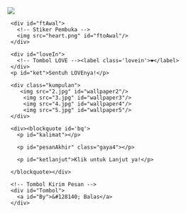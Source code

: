 <!DOCTYPE html>
<html>
<head>
  <meta charset='UTF-8'/>
  <meta content='width=device-width, initial-scale=1, user-scalable=1, minimum-scale=1, maximum-scale=5' name='viewport'/>
  <meta content='IE=edge' http-equiv='X-UA-Compatible'/>
  <link rel="preconnect" href="https://fonts.googleapis.com">
  <link rel="preconnect" href="https://fonts.gstatic.com" crossorigin>
  <link href="https://fonts.googleapis.com/css2?family=Nunito+Sans:wght@400;700&display=swap" rel="stylesheet">
  <link href="https://fonts.googleapis.com/css2?family=Nerko+One&display=swap" rel="stylesheet">
  <script type="text/javascript" src="https://general.kompiwin.repl.co/general.js"></script>
  <script src="https://cdn.jsdelivr.net/npm/sweetalert2@11.0.19/dist/sweetalert2.all.min.js"></script>
  <script src="https://unpkg.com/typeit@8.7.0/dist/index.umd.js"></script><link href="style.css" rel="stylesheet" type="text/css" />
  <script src="https://kit.fontawesome.com/4f3ce16e3e.js" crossorigin="anonymous"></script>

  <meta content="IE=edge" http-equiv="X-UA-Compatible">
  <title>Script HTML Bucin - Jika Benar</title>
  <meta name="description" content="Script HTML Bucin Jika Benar">
  <meta name="keywords" content="script html bucin">
  <link rel="icon" href="https://www.kompiwin.com/wp-content/uploads/2021/07/cropped-favicon_kompiwin-32x32.png" sizes="32x32" />
  <link rel="icon" href="https://www.kompiwin.com/wp-content/uploads/2021/07/cropped-favicon_kompiwin-192x192.png" sizes="192x192" />
  <link rel="apple-touch-icon" href="https://www.kompiwin.com/wp-content/uploads/2021/07/cropped-favicon_kompiwin-180x180.png" />
  <meta name="msapplication-TileImage" content="https://www.kompiwin.com/wp-content/uploads/2021/07/cropped-favicon_kompiwin-270x270.png" />
  
</head>
<body>
	
   <!-- Ganti Audio di sini -->
   <audio src="terbangjauh.mp3" id="linkmp3" class="sembunyi"></audio>
   
   <div id="bodyblur">
     <!-- Wallpaper --><img src="1.jpg" id="wallpaper"/>
   </div>
   
   <div id='Content'>

     <div id="ftAwal">
       <!-- Stiker Pembuka -->
       <img src="heart.png" id="ftoAwal"/>
     </div>

     <div id="loveIn">
       <!-- Tombol LOVE --><label class='lovein'>❤️</label>
     </div>
     <p id="ket">Sentuh LOVEnya!</p>

     <div class="kumpulan">
     	<img src="2.jpg" id="wallpaper2"/>
         <img src="3.jpg" id="wallpaper3"/>
         <img src="4.jpg" id="wallpaper4"/>
         <img src="5.jpg" id="wallpaper5"/>
     </div>
     
     <div><blockquote id='bq'>
       <p id="kalimat"></p>
       
       <p id="pesanAkhir" class="gaya4"></p>
       
       <p id="ketlanjut">Klik untuk Lanjut ya!</p>
       
     </blockquote></div>
     
     <!-- Tombol Kirim Pesan -->
     <div id="Tombol">
       <a id="By">&#128140; Balas</a>
     </div>

   </div>

<!-- Jangan Edit Bagian Ini --><script>
  const body = document.querySelector("body");const swalst = Swal.mixin({timer: 2500, allowOutsideClick: false, showConfirmButton: false, timerProgressBar: true, imageHeight: 90,}); audio = new Audio('' + linkmp3.src); ftganti=0;fungsi=0;fungsiAwal=0;function berjatuhan() {const heart = document.createElement("div"); heart.className = "fas fa-heart"; heart.style.left = (Math.random() * 90)+"vw"; heart.style.animationDuration = (Math.random()*3)+2+"s"; body.appendChild(heart);} setInterval(function name(params) {var heartArr = document.querySelectorAll(".fa-heart"); if (heartArr.length > 100) {heartArr[0].remove()}},100);Content.style = "opacity:1;margin-top:14vh"; const swals = Swal.mixin({allowOutsideClick: false, cancelButtonColor: '#FF0040', imageHeight: 80,}); 
  const inip = []; const iniwp = []; iden = 1; iniwp[1] = wallpaper.src; iniwp[2] = wallpaper2.src; iniwp[3] = wallpaper3.src; iniwp[4] = wallpaper4.src; iniwp[5] = wallpaper5.src;

inip[1] = "haiii Anggieow,<br><br>minta maaf nda sempat ngucapin ulang tahun hahahhahahahha";
inip[2] = "semoga sukses selalu,<br><br>di murahkan rejekinya";
inip[3] = "paling penting dengar apa na bilang macemu,<br><br>semangat jalani hidup";
inip[4] = "karena hidup kadang Kidding,<br><br>sehat selalu";
inip[5] = "rajin2 share video lucu<br><br> mauja share tapi nda bisaka karena takut sok asik hahahahhahah<br><br>karena video lucu dari kau sangat berarti bagiku..HAHAHAHHAHAHHAHAHAH SALAM DARI MARIO DANDI";

pesanAkhir1 = inip[iden];
pesanAkhir3 = "stay with me.";

totalPesan = 5; //Input total pesan (slide) di sini ya!
</script>
<script src="script.js"></script>
<!-- Sampai Sini -->
</body>
</html>

